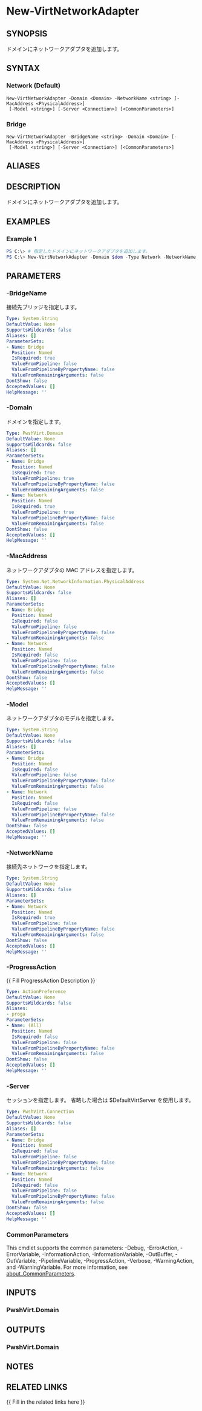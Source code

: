 ﻿---
document type: cmdlet
external help file: PwshVirt.dll-Help.xml
HelpUri: 
ms.date: 07/27/2025
PlatyPS schema version: 2024-05-01
---

# New-VirtNetworkAdapter

## SYNOPSIS

ドメインにネットワークアダプタを追加します。

## SYNTAX

### Network (Default)

```
New-VirtNetworkAdapter -Domain <Domain> -NetworkName <string> [-MacAddress <PhysicalAddress>]
 [-Model <string>] [-Server <Connection>] [<CommonParameters>]
```

### Bridge

```
New-VirtNetworkAdapter -BridgeName <string> -Domain <Domain> [-MacAddress <PhysicalAddress>]
 [-Model <string>] [-Server <Connection>] [<CommonParameters>]
```

## ALIASES

## DESCRIPTION

ドメインにネットワークアダプタを追加します。

## EXAMPLES

### Example 1

```powershell
PS C:\> # 指定したドメインにネットワークアダプタを追加します。
PS C:\> New-VirtNetworkAdapter -Domain $dom -Type Network -NetworkName 'default'
```

## PARAMETERS

### -BridgeName

接続先ブリッジを指定します。

```yaml
Type: System.String
DefaultValue: None
SupportsWildcards: false
Aliases: []
ParameterSets:
- Name: Bridge
  Position: Named
  IsRequired: true
  ValueFromPipeline: false
  ValueFromPipelineByPropertyName: false
  ValueFromRemainingArguments: false
DontShow: false
AcceptedValues: []
HelpMessage: ''
```

### -Domain

ドメインを指定します。

```yaml
Type: PwshVirt.Domain
DefaultValue: None
SupportsWildcards: false
Aliases: []
ParameterSets:
- Name: Bridge
  Position: Named
  IsRequired: true
  ValueFromPipeline: true
  ValueFromPipelineByPropertyName: false
  ValueFromRemainingArguments: false
- Name: Network
  Position: Named
  IsRequired: true
  ValueFromPipeline: true
  ValueFromPipelineByPropertyName: false
  ValueFromRemainingArguments: false
DontShow: false
AcceptedValues: []
HelpMessage: ''
```

### -MacAddress

ネットワークアダプタの MAC アドレスを指定します。

```yaml
Type: System.Net.NetworkInformation.PhysicalAddress
DefaultValue: None
SupportsWildcards: false
Aliases: []
ParameterSets:
- Name: Bridge
  Position: Named
  IsRequired: false
  ValueFromPipeline: false
  ValueFromPipelineByPropertyName: false
  ValueFromRemainingArguments: false
- Name: Network
  Position: Named
  IsRequired: false
  ValueFromPipeline: false
  ValueFromPipelineByPropertyName: false
  ValueFromRemainingArguments: false
DontShow: false
AcceptedValues: []
HelpMessage: ''
```

### -Model

ネットワークアダプタのモデルを指定します。

```yaml
Type: System.String
DefaultValue: None
SupportsWildcards: false
Aliases: []
ParameterSets:
- Name: Bridge
  Position: Named
  IsRequired: false
  ValueFromPipeline: false
  ValueFromPipelineByPropertyName: false
  ValueFromRemainingArguments: false
- Name: Network
  Position: Named
  IsRequired: false
  ValueFromPipeline: false
  ValueFromPipelineByPropertyName: false
  ValueFromRemainingArguments: false
DontShow: false
AcceptedValues: []
HelpMessage: ''
```

### -NetworkName

接続先ネットワークを指定します。

```yaml
Type: System.String
DefaultValue: None
SupportsWildcards: false
Aliases: []
ParameterSets:
- Name: Network
  Position: Named
  IsRequired: true
  ValueFromPipeline: false
  ValueFromPipelineByPropertyName: false
  ValueFromRemainingArguments: false
DontShow: false
AcceptedValues: []
HelpMessage: ''
```

### -ProgressAction

{{ Fill ProgressAction Description }}

```yaml
Type: ActionPreference
DefaultValue: None
SupportsWildcards: false
Aliases:
- proga
ParameterSets:
- Name: (All)
  Position: Named
  IsRequired: false
  ValueFromPipeline: false
  ValueFromPipelineByPropertyName: false
  ValueFromRemainingArguments: false
DontShow: false
AcceptedValues: []
HelpMessage: ''
```

### -Server

セッションを指定します。
省略した場合は $DefaultVirtServer を使用します。

```yaml
Type: PwshVirt.Connection
DefaultValue: None
SupportsWildcards: false
Aliases: []
ParameterSets:
- Name: Bridge
  Position: Named
  IsRequired: false
  ValueFromPipeline: false
  ValueFromPipelineByPropertyName: false
  ValueFromRemainingArguments: false
- Name: Network
  Position: Named
  IsRequired: false
  ValueFromPipeline: false
  ValueFromPipelineByPropertyName: false
  ValueFromRemainingArguments: false
DontShow: false
AcceptedValues: []
HelpMessage: ''
```

### CommonParameters

This cmdlet supports the common parameters: -Debug, -ErrorAction, -ErrorVariable,
-InformationAction, -InformationVariable, -OutBuffer, -OutVariable, -PipelineVariable,
-ProgressAction, -Verbose, -WarningAction, and -WarningVariable. For more information, see
[about_CommonParameters](https://go.microsoft.com/fwlink/?LinkID=113216).

## INPUTS

### PwshVirt.Domain

## OUTPUTS

### PwshVirt.Domain

## NOTES

## RELATED LINKS

{{ Fill in the related links here }}

